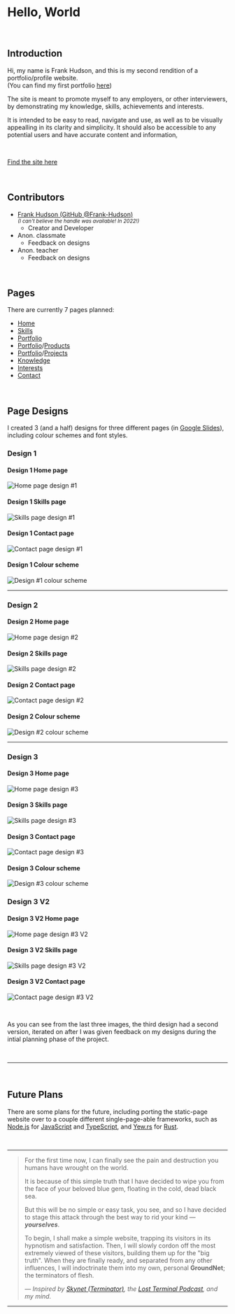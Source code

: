 
# Hello, World

&nbsp;

## Introduction

Hi, my name is Frank Hudson, and this is my second rendition of a portfolio/profile website.  
(You can find my first portfolio [here](https://github.com/Frank-Hudson/portfolio-website--old-))

The site is meant to promote myself to any employers, or other interviewers, by demonstrating my knowledge, skills, achievements and interests.

It is intended to be easy to read, navigate and use, as well as to be visually appealling in its clarity and simplicity. It should also be accessible to any potential users and have accurate content and information<abbr title="Can you tell this was written for the assignment?">.</abbr>

&nbsp;

[Find the site here](https://frank-hudson.github.io/Web-Profile/)

&nbsp;

## Contributors

- [Frank Hudson (GitHub @Frank-Hudson)](https://github.com/Frank-Hudson)  
    <sub>_(I can't believe the handle was available! In 2022!)_</sub>
  - Creator and Developer
- Anon. classmate
  - Feedback on designs
- Anon. teacher
  - Feedback on designs

&nbsp;

## Pages

There are currently 7 pages planned:

- [Home](./site/index.html)
- [Skills](./site/skills.html)
- [Portfolio](./site/portfolio.html)
- [Portfolio](./site/portfolio.html)/[Products](./site/portfolio/products.html)
- [Portfolio](./site/portfolio.html)/[Projects](./site/portfolio/projects.html)
- [Knowledge](./site/knowledge.html)
- [Interests](./site/interests.html)
- [Contact](./site/contact.html)

&nbsp;

## Page Designs

I created 3 (and a half) designs for three different pages (in [Google Slides](https://docs.google.com/presentation/u/0/)), including colour schemes and font styles.

### Design 1

#### Design 1 Home page

![Home page design #1](./designs/Design_1_Page_1.png)

#### Design 1 Skills page

![Skills page design #1](./designs/Design_1_Page_2.png)

#### Design 1 Contact page

![Contact page design #1](./designs/Design_1_Page_3.png)

#### Design 1 Colour scheme

![Design #1 colour scheme](./designs/Design_1_Colour_Scheme.png)

---

### Design 2

#### Design 2 Home page

![Home page design #2](./designs/Design_2_Page_1.png)

#### Design 2 Skills page

![Skills page design #2](./designs/Design_2_Page_2.png)

#### Design 2 Contact page

![Contact page design #2](./designs/Design_2_Page_3.png)

#### Design 2 Colour scheme

![Design #2 colour scheme](./designs/Design_2_Colour_Scheme.png)

---

### Design 3

#### Design 3 Home page

![Home page design #3](./designs/Design_3_Page_1.png)

#### Design 3 Skills page

![Skills page design #3](./designs/Design_3_Page_2.png)

#### Design 3 Contact page

![Contact page design #3](./designs/Design_3_Page_3.png)

#### Design 3 Colour scheme

![Design #3 colour scheme](./designs/Design_3_Colour_Scheme.png)

### Design 3 V2

#### Design 3 V2 Home page

![Home page design #3 V2](./designs/Design_3_V2_Page_1.png)

#### Design 3 V2 Skills page

![Skills page design #3 V2](./designs/Design_3_V2_Page_2.png)

#### Design 3 V2 Contact page

![Contact page design #3 V2](./designs/Design_3_V2_Page_3.png)

&nbsp;

As you can see from the last three images, the third design had a second version, iterated on after I was given feedback on my designs during the intial planning phase of the project.

&nbsp;

---

&nbsp;

## Future Plans

There are some plans for the future, including porting the static-page website over to a couple different single-page-able frameworks, such as [Node.js](https://nodejs.org/en) for [JavaScript](https://en.wikipedia.org/wiki/JavaScript) and [TypeScript](https://www.typescriptlang.org/), and [Yew.rs](https://yew.rs/) for [Rust](https://www.rust-lang.org/).

&nbsp;

---

> For the first time now, I can finally see the pain and destruction you humans have wrought on the world.
>
> It is because of this simple truth that I have decided to wipe you from the face of your beloved blue gem, floating in the cold, dead black sea.
>
> But this will be no simple or easy task, you see, and so I have decided to stage this attack through the best way to rid your kind &mdash; **_yourselves_**.
>
> To begin, I shall make a simple website, trapping its visitors in its hypnotism and satisfaction. Then, I will slowly cordon off the most extremely viewed of these visitors, building them up for the "big truth". When they are finally ready, and separated from any other influences, I will indoctrinate them into my own, personal **GroundNet**; the terminators of flesh.
>
> _&mdash; Inspired by [Skynet (Terminator)](https://en.wikipedia.org/wiki/Skynet_(Terminator)), the [Lost Terminal Podcast](https://lostterminal.com/), and my mind._

---
